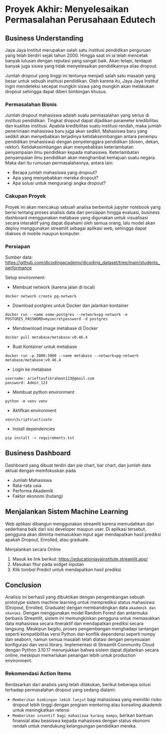 # Proyek Akhir: Menyelesaikan Permasalahan Perusahaan Edutech

## Business Understanding

Jaya Jaya Institut merupakan salah satu institusi pendidikan perguruan yang telah berdiri sejak tahun 2000. Hingga saat ini ia telah mencetak banyak lulusan dengan reputasi yang sangat baik. Akan tetapi, terdapat banyak juga siswa yang tidak menyelesaikan pendidikannya alias dropout.

Jumlah dropout yang tinggi ini tentunya menjadi salah satu masalah yang besar untuk sebuah institusi pendidikan. Oleh karena itu, Jaya Jaya Institut ingin mendeteksi secepat mungkin siswa yang mungkin akan melakukan dropout sehingga dapat diberi bimbingan khusus.

### Permasalahan Bisnis

Jumlah dropout mahasiswa adalah suatu permasalahan yang serius di institusi pendidikan. Tingkat dropout dapat dijadikan parameter kredibilitas dan kualitas institusi. Apabila kredibilitas suatu institusi rendah, maka jumlah penerimaan mahasiswa baru juga akan sedikit. Mahasiswa baru yang sedikit akan menyebabkan terjadinya ketidakseimbangan antara penempu pendidikan (mahasiswa) dengan penyelenggara pendidikan (dosen, dekan, rektor). Ketidakseimbangan akan menyebabkan keterlambatan penyampaian ilmu pendidikan kepada mahasiswa. Keterlambatan penyampaian ilmu pendidikan akan menghambat kemajuan suatu negara. Maka dari itu rumusan permasalahannya, antara lain:

- Berapa jumlah mahasiswa yang dropout?
- Apa yang menyebabkan mereka dropout?
- Apa solusi untuk mengurangi angka dropout?

### Cakupan Proyek

Proyek ini akan mencakup sebuah analisa berbentuk jupyter notebook yang berisi tentang proses analisis data dari persiapan hingga evaluasi, business dashboard menggunakan metabase yang digunakan untuk visualisasi secara interaktif yang dapat dipahami oleh semua orang, lalu model akan deploy menggunakan streamlit sebagai aplikasi web, sehingga dapat diakses di mobile maupun komputer.

### Persiapan

Sumber data:
https://github.com/dicodingacademy/dicoding_dataset/tree/main/students_performance

Setup environment:

- Membuat network (karena jalan di local)

```
docker network create pg-network
```

- Download postgres untuk Docker dan jalankan kontainer

```
docker run --name some-postgres --network=pg-network -e POSTGRES_PASSWORD=mysecretpassword -d postgres
```

- Mendownload image metabase di Docker

```
docker pull metabase/metabase:v0.46.4
```

- Buat Kontainer untuk metabase

```
docker run -p 3000:3000 --name metabase --network=pg-network metabase/metabase:v0.46.4
```

- Login ke metabase

```
username: arieftaufikrahman123@gmail.com
password: Admin_123
```

- Membuat python environment

```
python -m venv venv
```

- Aktifkan environment

```
venv\Scripts\activate
```

- Install dependencies

```
pip install -r requirements.txt
```

## Business Dashboard

Dashboard yang dibuat terdiri dari pie chart, bar chart, dan jumlah data aktual dengan memfokuskan pada

- Jumlah Mahasiswa
- Rata-rata usia
- Performa Akademik
- Faktor ekonomi (hutang)

## Menjalankan Sistem Machine Learning

Web aplikasi dibangun menggunakan streamlit karena memudahkan dan sederhana baik dari sisi developer maupun user. Di aplikasi tersebut, pengguna akan diminta memasukkan input agar mendapatkan hasil prediksi apakah Dropout, Enrolled, atau graduate.

Menjalankan secara Online

1. Masuk ke link berikut: https://educationjayainstitute.streamlit.app/
2. Masukan fitur pada widget inputan
3. Klik tombol Predict untuk mendapatkan hasil prediksi

## Conclusion

Analisis ini berhasil yang dibuktikan dengan pengembangan sebuah prototype sistem machine learning untuk memprediksi status mahasiswa (Dropout, Enrolled, Graduate) dengan membandingkan data `akademik dan ekonomi`. Dengan menggunakan model Random Forest dan antarmuka berbasis Streamlit, sistem ini memungkinkan pengguna untuk memasukkan data mahasiswa secara itneraktif dan mendapatkan prediksi secara langsung. Meskipun begitu, proses pengembangan menghadapi tantangan seperti kompatibilitas versi Python dan konflik dependensi seperti numpy dan seaborn, namun semua masalah telah diatasi dengan penyesuaian konfigurasi dan versi library. Implementasi di Streamlit Community Cloud dengan Python 3.10.17 menunjukkan bahwa sistem dapat dijalankan secara online, meskipun memerlukan penangan lebih untuk production environment.

### Rekomendasi Action Items

Berdasarkan dari analisis yang telah dilakukan, berikut beberapa solusi terhadap permasalahan dropout yang sedang dialami:

- `Memberikan bimbingan lebih lanjut` bagi mahasiswa yang memiliki risiko dropout lebih tinggi dengan program mentoring atau konseling akademik untuk meningkatkan retensi
- `Memberikan insentif bagi mahasiswa kurang mampu`, berikan bantuan finansial atau beasiswa kepada mahasiswa dengan status ekonomi rendah untuk mendukung kelangsungan pendidikan mereka.
